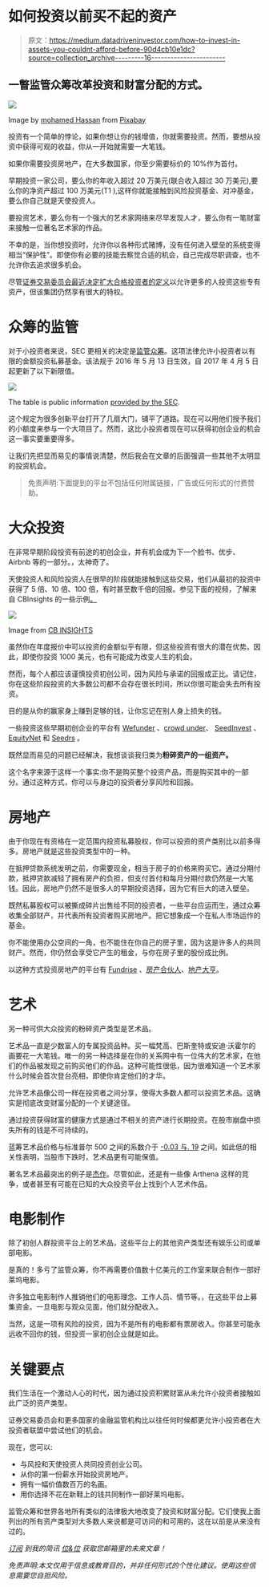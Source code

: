# 如何投资以前买不起的资产

> 原文：<https://medium.datadriveninvestor.com/how-to-invest-in-assets-you-couldnt-afford-before-90d4cb10e1dc?source=collection_archive---------16----------------------->

## 一瞥监管众筹改革投资和财富分配的方式。

![](img/002665839d97bfae05d98b4d55f1a427.png)

Image by [mohamed Hassan](https://pixabay.com/users/mohamed_hassan-5229782/?utm_source=link-attribution&utm_medium=referral&utm_campaign=image&utm_content=4067990) from [Pixabay](https://pixabay.com/?utm_source=link-attribution&utm_medium=referral&utm_campaign=image&utm_content=4067990)

投资有一个简单的悖论，如果你想让你的钱增值，你就需要投资。然而，要想从投资中获得可观的收益，你从一开始就需要一大笔钱。

如果你需要投资房地产，在大多数国家，你至少需要标价的 10%作为首付。

早期投资一家公司，要么你的年收入超过 20 万美元(联合收入超过 30 万美元),要么你的净资产超过 100 万美元(T1 ),这样你就能接触到风险投资基金、对冲基金，要么你自己就是天使投资人。

要投资艺术，要么你有一个强大的艺术家网络来尽早发现人才，要么你有一笔财富来接触一位著名艺术家的作品。

不幸的是，当你想投资时，允许你以各种形式赌博，没有任何进入壁垒的系统变得相当“保护性”。即使你有必要的技能去察觉合适的机会，自己完成尽职调查，也不允许你去追求很多机会。

尽管[证券交易委员会最近决定扩大合格投资者的定义](https://www.wsj.com/articles/sec-gives-more-investors-access-to-private-equity-hedge-funds-11598452858)以允许更多的人投资这些专有资产，但该集团仍然享有很大的特权。

# 众筹的监管

对于小投资者来说，SEC 更相关的决定是[监管众筹](https://www.sec.gov/info/smallbus/secg/rccomplianceguide-051316.htm)。这项法律允许小投资者以有限的金额投资私募基金。该法规于 2016 年 5 月 13 日生效，自 2017 年 4 月 5 日起更新了以下新限值。

![](img/4abb0d20cb39a948db6ebc232385ddd1.png)

The table is public information [provided by the SEC](https://www.sec.gov/info/smallbus/secg/rccomplianceguide-051316.htm).

这个规定为很多创新平台打开了几扇大门，铺平了道路。现在可以用他们授予我们的小额度来参与一个大项目了。然而，这比小投资者现在可以获得初创企业的机会这一事实要重要得多。

让我们先把显而易见的事情说清楚，然后我会在文章的后面强调一些其他不太明显的投资机会。

> 免责声明:下面提到的平台不包括任何附属链接，广告或任何形式的付费赞助。

# 大众投资

在非常早期阶段投资有前途的初创企业，并有机会成为下一个脸书、优步、Airbnb 等的一部分。，太神奇了。

天使投资人和风险投资人在很早的阶段就能接触到这些交易，他们从最初的投资中获得了 5 倍、10 倍、100 倍，有时甚至数千倍的回报。参见下面的视频，了解来自 CBInsights 的一些示例[。](https://www.cbinsights.com/research/best-venture-capital-investments/)

![](img/37d164065e0f81f49961f6bac3cf3709.png)

Image from [CB INSIGHTS](https://cbi-research-portal-uploads.s3.amazonaws.com/2018/03/04164509/top-vc-backed-exits-01.04.2019.png)

虽然你在年度报价中可以投资的金额似乎有限，但这些投资有很大的潜在优势。因此，即使你投资 1000 美元，也有可能成为改变人生的机会。

然而，每个人都应该谨慎投资初创公司，因为风险与承诺的回报成正比。请记住，你在这些阶段投资的大多数公司都不会存在很长时间，所以你很可能会失去所有投资。

目的是从你的赢家身上赚到足够的钱，让你忘记在别人身上损失的钱。

一些投资这些早期初创企业的平台有 [Wefunder](https://wefunder.com/) 、[crowd under](https://www.crowdfunder.com/)、 [SeedInvest](https://www.seedinvest.com/) 、 [EquityNet](https://www.equitynet.com/) 和 [Seedrs](https://www.seedrs.com/) 。

既然显而易见的问题已经解决，我想谈谈我归类为**粉碎资产的一组资产。**

这个名字来源于这样一个事实:你不是购买整个投资产品，而是购买其中的一部分。通过这种方式，你可以与身边的投资者分享风险和回报。

# 房地产

由于你现在有资格在一定范围内投资私募股权，你可以投资的资产类别比以前多得多。房地产就是这些投资类型中的一种。

在抵押贷款系统发明之前，你需要现金，相当于房子的价格来购买它。通过分期付款，抵押贷款减轻了拥有房产的负担，但支付首付和每月分期付款仍然是一大笔钱。因此，房地产仍然不是很多人的早期投资选择，因为它有巨大的进入壁垒。

既然私募股权可以被撕成碎片出售给不同的投资者，一些平台应运而生，通过众筹收集全部财产，并代表所有投资者购买房地产。把它想象成一个在私人市场运作的基金。

你不能使用办公空间的一角，也不能住在你自己的房子里，因为这是许多人的共同财产。然而，你仍然会享受它产生的租金，与你在房子里的股份成比例。

以这种方式投资房地产的平台有 [Fundrise](https://fundrise.com/) 、[房产合伙人](https://www.propertypartner.co/)、[地产大亨](https://www.realtymogul.com/)。

# 艺术

另一种可供大众投资的粉碎资产类型是艺术品。

艺术品一直是少数富人的专属投资品种。买一幅梵高、巴斯奎特或安迪·沃霍尔的画要花一大笔钱。唯一的另一种选择是在你的关系网中有一位伟大的艺术家，在他们的作品被发现之前购买他们的作品。这种可能性很低，因为很难知道一个艺术家什么时候会首次登台亮相，即使你肯定他们的才华。

允许艺术品像公司一样在投资者之间分享，使得大多数人都可以投资艺术品。这确实是彻底改变财富分配的一个关键途径。

通过投资获得财富的健康方式是通过不相关的资产进行长期投资。在股市崩盘中损失所有的钱是不可持续的。

蓝筹艺术品价格与标准普尔 500 之间的系数介于 [-0.03 与. 19](https://www.investing.com/studios/article-1012#:~:text=Based%20on%20their%20research%2C%20it,likely%20to%20retain%20its%20value.) 之间。如此低的相关性表明，当股市下跌时，艺术品更有可能保值。

著名艺术品最突出的例子是[杰作](https://www.masterworks.io/)。尽管如此，还是有一些像 Arthena 这样的竞争，或者甚至有可能在已知的大众投资平台上找到个人艺术作品。

# 电影制作

除了初创人群投资平台上的艺术品，这些平台上的其他资产类型还有娱乐公司或单部电影。

是真的！多亏了监管众筹，你不再需要价值数十亿美元的工作室来联合制作一部好莱坞电影。

许多独立电影制作人推销他们的电影理念、工作人员、情节等。，在这些平台上募集资金。一旦电影与观众见面，他们就分配收入。

当然，这是一项有风险的投资，因为不是所有的电影都有票房收入。你甚至可能永远收不回你的钱，但投资一家初创企业就是如此。

# 关键要点

我们生活在一个激动人心的时代，因为通过投资积累财富从未允许小投资者接触如此广泛的资产类型。

证券交易委员会和更多国家的金融监管机构比以往任何时候都更允许小投资者在大投资者联盟中尝试他们的机会。

现在，您可以:

*   与风投和天使投资人共同投资创业公司。
*   从你的第一份薪水开始投资房地产。
*   拥有一幅价值数百万的名画。
*   用你选择不花在新鞋上的钱共同制作一部好莱坞电影。

监管众筹和世界各地所有类似的法律极大地改变了投资和财富分配。它们使我上面列出的所有资产类型对大多数人来说都是可访问的和可用的，这在以前是从来没有过的。

[*订阅*](https://furkansaatcioglu.com/bitsandchips) *到我的简讯* [*位&位*](https://furkansaatcioglu.com/bitsandchips) *获取您邮箱里的未来文章！*

*免责声明:本文仅用于信息或教育目的，并非任何形式的个性化建议。使用这些信息需要您自担风险。*